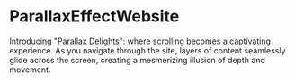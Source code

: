 # ParallaxEffectWebsite
Introducing "Parallax Delights": where scrolling becomes a captivating experience. As you navigate through the site, layers of content seamlessly glide across the screen, creating a mesmerizing illusion of depth and movement.

